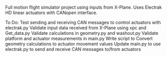 Full motion flight simulator project using inputs from X-Plane.
Uses Electrak HD linear actuators with CANopen interface.

To Do:
Test sending and receiving CAN messages to control actuators with electrak.py
Validate input data received from X-Plane using xpc and Get_data.py
Validate calculations in geometry.py and washout.py
Validate platform and actuator measurements in main.py
Write script to Convert geometry calculations to actuator movement values
Update main.py to use electrak.py to send and receive CAN messages to/from actuators